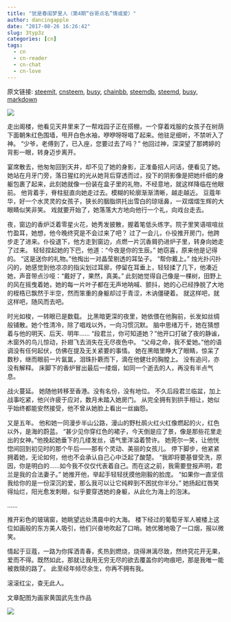```yaml
---
title: "犹是春闺梦里人（第4期“谷哥点名”情或爱）"
author: dancingapple
date: "2017-08-26 16:26:42"
slug: 3typ3z
categories: [cn]
tags: 
  - cn
  - cn-reader
  - cn-chat
  - cn-love
---
```


原文链接: [steemit](https://steemit.com), [cnsteem](https://cnsteem.com), [busy](https://busy.org), [chainbb](https://chainbb.com), [steemdb](https://steemdb.com), [steemd](https://steemd.com), [busy](https://busy.org), [markdown](https://raw.githubusercontent.com/pzhaonet/steem_dancingapple/master/content/post/3typ3z.md)

![](https://steemitimages.com/DQmaE3ZUSwLpt6yoKAAa4ecJ1hgoM4j5P6NyDhg5ET5jQst/image.png)


走出阁楼，他看见天井里来了一帮戏园子正在搭棚，一个穿着戏服的女孩子在树荫下面朝朱红色围墙，甩开白色水袖，咿咿呀呀唱了起来。他驻足细听，不禁听入了神。
“少爷，老傅到了，已入座，您要过去了吗？”
他回过神，深深望了那娉婷的背影一眼，转身迈步离开。

宴席散去，他匆匆回到天井，却不见了她的身影，正准备招人问话，便看见了她。
她站在月牙门旁，落日猩红的光从她背后穿透而过，投下的阴影像是把她纤细的身躯包裹了起来，此刻她就像一份装在盒子里的礼物，不经意地，就这样降临在他眼前。
他背着手，脊柱挺直向她走过去。模糊的轮廓渐渐清晰，越走越近。
豆蔻年华，好一个水灵灵的女孩子，狭长的胭脂烘托出雪白的琼瑶鼻，一双熠熠生辉的大眼睛似笑非笑。
戏就要开始了，她落落大方地向他行一个礼，向戏台走去。

夜，窗边的香炉泛着零星火花，她秀发披散，握着笔低头练字。院子里笑语喧喧丝竹盈耳，她想，他今晚终究是不会过来了吧？
过了一会儿，仆役推开房门，他跨步走了进来。仆役退下，他方走到窗边，点燃一片沉香屑扔进炉子里，转身向她走了过来。
轻轻捏起她的下巴，他道：“今夜是你的生辰。”
她窃喜，原来他是记得的。
“这是送你的礼物。”他掏出一对晶莹剔透的耳坠子。
“帮你戴上。”
烛光扑闪扑闪的，她感觉到他凉凉的指尖划过耳廓，停留在耳垂上，轻轻揉了几下，他凑近她，声音带点沙哑：“戴好了，果然，真美。”
此刻她觉得自己像是一棵树，田野上的风在摇曳着她，她的每一片叶子都在无声地呐喊、颤抖，她的心已经挣脱了大地的桎梏已飘然于半空，然而笨重的身躯却过于青涩，木讷僵硬着。
就这样吧，就这样吧，随风而去吧。

时光如梭，一转眼已是数载。
比黑暗更深的夜里，她依偎在他胸前，长发如丝绸般铺散。她个性清冷，除了唱戏以外，一向习惯沉默。
脑中思绪万千，她在猜想着与他的明天、后天、明年……
“段君兰，你可知道她？”他开口打破了夜的静谧，木窗外的鸟儿惊动，扑翅飞去消失在无尽夜色中。
“父母之命，我不爱她。”他的语调没有任何起伏，仿佛在提及无关紧要的事情。
她在黑暗里睁大了眼睛，惊呆了数秒，继而眼前一片氤氲，泪珠扑簌而下，滴在他健壮的胸膛上。
没有追问，亦没有解释。
床脚下的香炉冒出最后一缕烟，如同一个逝去的人，再没有半点气息。

战火蔓延。
她随他转移至香港。没有名份，没有地位。
不久后段君兰临盆，加上战事吃紧，他兴许疲于应对，数月未踏入她房门。
从完全拥有到拱手相让，她似乎始终都能安然接受，他不曾从她脸上看出一丝幽怨。

又是五年。
他和她一同漫步半山公路，漫山的野杜鹃火红火红像燃起的火，红色以外，是海的蔚蓝。
“甚少见你穿红色的裙子，今天倒是应了景，像是那些花里走出的女神。”他挽起她垂下的几缕发丝，语气里洋溢着赞许。
她莞尔一笑，让他恍惚间回到初见时的那个午后——那有个灵动、美丽的女孩儿。
停下脚步，他紧紧拥着她，无论如何，他也不会承认自己心中泛起了酸楚。
“我即将要基督受洗，原因，你是明白的……如今我不仅仅代表着自己。而在这之前，我需要登报声明，君兰是我的合法妻子。”
她推开他，举起手轻轻抚摸他刚毅的脸庞。
“如果你一直坚信我给你的是一份深沉的爱，那么我可以让它纯粹到不困扰你半分。”
她扬起红唇笑得灿烂，阳光愈发刺眼，似乎要穿透她的身躯，从此化为海上的泡沫。

……

推开彩色的玻璃窗，她眺望远处清晨中的大海。
楼下经过的葡萄牙军人被楼上这位如画般的东方美人吸引，他们兴奋地吹起了口哨。她优雅地吸了一口烟，报以微笑。

情起于豆蔻，一路为你挥洒青春，炙热到燃烧，烧得淋漓尽致，然终究花开无果，爱而不得。既然如此，那就让我用无穷无尽的欲去覆盖你的吻痕吧，那是我唯一能被救赎的路了。
此至经年倾尽余生，你再不拥有我。

滚滚红尘，查无此人。


文章配图为画家黄国武先生作品

![](https://steemitimages.com/DQmPLhn5Xye4bzkzV5oH1ryFwADmxR1nFjvm9oM52Nnh1WP/image.png)
